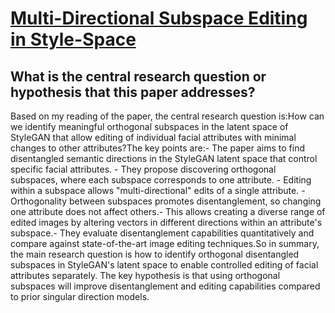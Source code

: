 # [Multi-Directional Subspace Editing in Style-Space](https://arxiv.org/abs/2211.11825)

## What is the central research question or hypothesis that this paper addresses?

Based on my reading of the paper, the central research question is:How can we identify meaningful orthogonal subspaces in the latent space of StyleGAN that allow editing of individual facial attributes with minimal changes to other attributes?The key points are:- The paper aims to find disentangled semantic directions in the StyleGAN latent space that control specific facial attributes. - They propose discovering orthogonal subspaces, where each subspace corresponds to one attribute. - Editing within a subspace allows "multi-directional" edits of a single attribute. - Orthogonality between subspaces promotes disentanglement, so changing one attribute does not affect others.- This allows creating a diverse range of edited images by altering vectors in different directions within an attribute's subspace.- They evaluate disentanglement capabilities quantitatively and compare against state-of-the-art image editing techniques.So in summary, the main research question is how to identify orthogonal disentangled subspaces in StyleGAN's latent space to enable controlled editing of facial attributes separately. The key hypothesis is that using orthogonal subspaces will improve disentanglement and editing capabilities compared to prior singular direction models.
